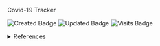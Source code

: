  
 Covid-19 Tracker 
 <p align="center">

 ![Created Badge](https://badges.pufler.dev/created/sumaiyakawsar/COVID_19_Tracker?&style=flat&color=black&labelColor=1AEE0B) ![Updated Badge](https://badges.pufler.dev/updated/sumaiyakawsar/COVID_19_Tracker?&style=flat&color=black&labelColor=0004FF) ![Visits Badge](https://badges.pufler.dev/visits/sumaiyakawsar/COVID_19_Tracker?&style=flat&color=black&labelColor=BF3F41)

</p>

<details>
<summary>References</summary>

| Name                        | Repository Link                |
| ----------------------------| ---------------------------    |
| _Title with Typing Feature_ | https://git.io/typing-svg      |
| _Profile Badges_            | https://www.shields.io/        |
| _Years & Repos Counter_     | https://pufler.dev/git-badges/ |

</details>